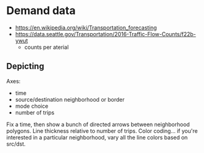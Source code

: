 # Demand data

- https://en.wikipedia.org/wiki/Transportation_forecasting
- https://data.seattle.gov/Transportation/2016-Traffic-Flow-Counts/f22b-ywut
	- counts per aterial

## Depicting

Axes:
- time
- source/destination neighborhood or border
- mode choice
- number of trips

Fix a time, then show a bunch of directed arrows between neighborhood polygons.
Line thickness relative to number of trips. Color coding... if you're
interested in a particular neighborhood, vary all the line colors based on
src/dst.
